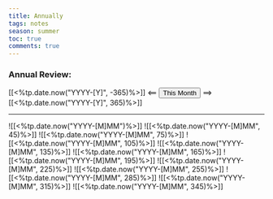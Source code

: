 ---title: Annuallytags: notesseason: summertoc: truecomments: true---
### Annual Review:

[[<%tp.date.now("YYYY-[Y]", -365)%>]] <== <button class="date_button_today">This Month</button> ==> [[<%tp.date.now("YYYY-[Y]", 365)%>]]

---

![[<%tp.date.now("YYYY-[M]MM")%>]]
![[<%tp.date.now("YYYY-[M]MM", 45)%>]]
![[<%tp.date.now("YYYY-[M]MM", 75)%>]]
![[<%tp.date.now("YYYY-[M]MM", 105)%>]]
![[<%tp.date.now("YYYY-[M]MM", 135)%>]]
![[<%tp.date.now("YYYY-[M]MM", 165)%>]]
![[<%tp.date.now("YYYY-[M]MM", 195)%>]]
![[<%tp.date.now("YYYY-[M]MM", 225)%>]]
![[<%tp.date.now("YYYY-[M]MM", 255)%>]]
![[<%tp.date.now("YYYY-[M]MM", 285)%>]]
![[<%tp.date.now("YYYY-[M]MM", 315)%>]]
![[<%tp.date.now("YYYY-[M]MM", 345)%>]]
